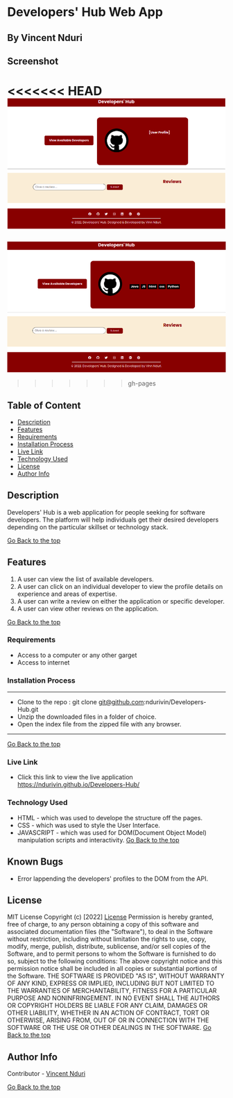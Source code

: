 # Developers' Hub Web App
## By  Vincent Nduri 

## Screenshot
<<<<<<< HEAD
 ![image](/assets/img/main.png)
=======
 ![image](./assets/img/landing%20pg.png)
>>>>>>> gh-pages

 ## Table of Content
 - [Description](#description)
 - [Features](#features)
 - [Requirements](#requirements)
 - [Installation Process](#installation-Process)
 - [Live Link](#Live-Link)
 - [Technology  Used](#technology-Used)
 - [License](#license)
 - [Author Info](#Author-Info)


## Description
<p>Developers' Hub is a web application for people seeking for software developers. The platform will help individuals get their desired developers depending on the particular skillset or technology stack. </p>

[Go Back to the top](#Developers'-Hub-Web-app)
## Features
1. A user can view the list of available developers.
2. A user can click on an individual developer to view the profile details on experience and areas of expertise.
3. A user can write a review on either the application or specific developer.
4. A user can view other reviews on the application.

[Go Back to the top](#Developers'-Hub-Web-app)

 ###  Requirements
 * Access to  a computer or any other garget
 * Access to internet

 ### Installation Process
 ****
* Clone to the repo : git clone git@github.com:ndurivin/Developers-Hub.git
* Unzip the downloaded files in a folder of choice.
* Open the index file from the zipped file with any browser.
 ****
 [Go Back to the top](#Developers'-Hub-Web-app)

### Live Link
- Click this link to view the live application https://ndurivin.github.io/Developers-Hub/

### Technology  Used
* HTML - which was used to develope the structure off the pages.
* CSS - which was used to style the User Interface.
* JAVASCRIPT - which was used for DOM(Document Object Model) manipulation scripts and interactivity.
[Go Back to the top](#Developers'-Hub-Web-app)

## Known Bugs
* Error lappending the developers' profiles to the DOM from the API.

## License
MIT License
Copyright (c) [2022] [License](LICENSE.txt)
Permission is hereby granted, free of charge, to any person obtaining a copy
of this software and associated documentation files (the "Software"), to deal
in the Software without restriction, including without limitation the rights
to use, copy, modify, merge, publish, distribute, sublicense, and/or sell
copies of the Software, and to permit persons to whom the Software is
furnished to do so, subject to the following conditions:
The above copyright notice and this permission notice shall be included in all
copies or substantial portions of the Software.
THE SOFTWARE IS PROVIDED "AS IS", WITHOUT WARRANTY OF ANY KIND, EXPRESS OR
IMPLIED, INCLUDING BUT NOT LIMITED TO THE WARRANTIES OF MERCHANTABILITY,
FITNESS FOR A PARTICULAR PURPOSE AND NONINFRINGEMENT. IN NO EVENT SHALL THE
AUTHORS OR COPYRIGHT HOLDERS BE LIABLE FOR ANY CLAIM, DAMAGES OR OTHER
LIABILITY, WHETHER IN AN ACTION OF CONTRACT, TORT OR OTHERWISE, ARISING FROM,
OUT OF OR IN CONNECTION WITH THE SOFTWARE OR THE USE OR OTHER DEALINGS IN THE
SOFTWARE.
[Go Back to the top](#Developers'-Hub-Web-app)

## Author Info
Contributor -
[Vincent Nduri](https://github.com/ndurivin)

[Go Back to the top](#Developers'-Hub-Web-app)
